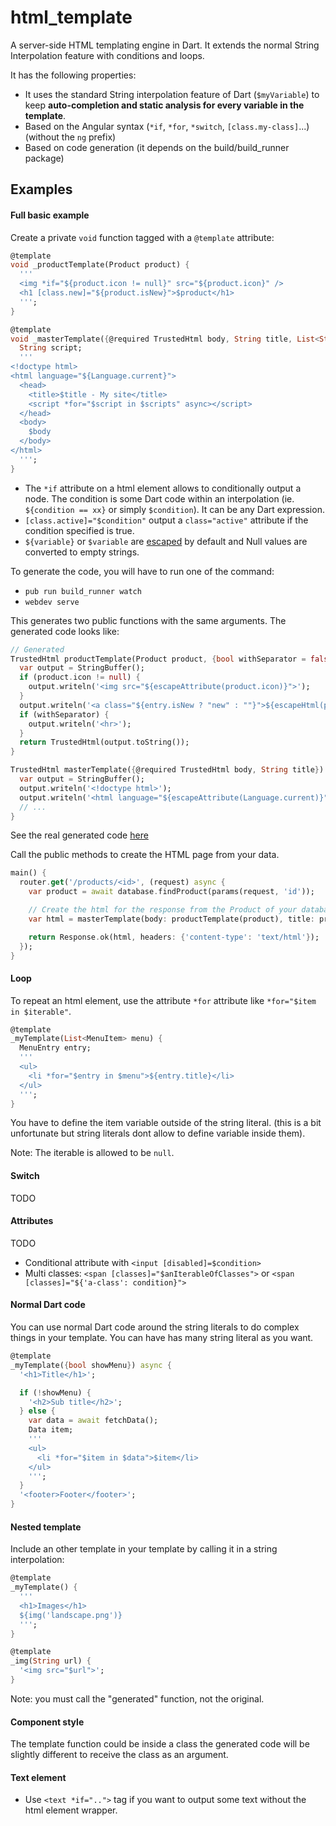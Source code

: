 # html_template

A server-side HTML templating engine in Dart. It extends the normal String Interpolation feature with conditions and loops.

It has the following properties:

- It uses the standard String interpolation feature of Dart (`$myVariable`) to keep **auto-completion and static analysis for
  every variable in the template**.
- Based on the Angular syntax (`*if`, `*for`, `*switch`, `[class.my-class]`...) (without the `ng` prefix)
- Based on code generation (it depends on the build/build_runner package)


## Examples

#### Full basic example
Create a private `void` function tagged with a `@template` attribute:

```dart
@template
void _productTemplate(Product product) {
  '''
  <img *if="${product.icon != null}" src="${product.icon}" />
  <h1 [class.new]="${product.isNew}">$product</h1>
  ''';
}

@template
void _masterTemplate({@required TrustedHtml body, String title, List<String> scripts}) {
  String script;
  '''
<!doctype html>
<html language="${Language.current}">
  <head>
    <title>$title - My site</title>
    <script *for="$script in $scripts" async></script>
  </head>
  <body>
    $body
  </body>
</html>
  ''';
}
```

- The `*if` attribute on a html element allows to conditionally output a node. The condition is some Dart code within 
  an interpolation (ie. `${condition == xx}` or simply `$condition`). It can be any Dart expression.
- `[class.active]="$condition"` output a `class="active"` attribute if the condition specified is true.
- `${variable}` or `$variable` are [escaped](https://api.dartlang.org/stable/dart-convert/HtmlEscape-class.html) by 
  default and Null values are converted to empty strings.

To generate the code, you will have to run one of the command:
- `pub run build_runner watch`
- `webdev serve`

This generates two public functions with the same arguments. The generated code looks like:
```dart
// Generated
TrustedHtml productTemplate(Product product, {bool withSeparator = false}) {
  var output = StringBuffer();
  if (product.icon != null) {
    output.writeln('<img src="${escapeAttribute(product.icon)}">');
  }
  output.writeln('<a class="${entry.isNew ? "new" : ""}">${escapeHtml(product)}</a>');
  if (withSeparator) {
    output.writeln('<hr>');
  }
  return TrustedHtml(output.toString());
}

TrustedHtml masterTemplate({@required TrustedHtml body, String title}) {
  var output = StringBuffer();
  output.writeln('<!doctype html>');
  output.writeln('<html language="${escapeAttribute(Language.current)}">');
  // ...
}
```
See the real generated code [here](example/main.g.dart)

Call the public methods to create the HTML page from your data.
```dart
main() {
  router.get('/products/<id>', (request) async {
    var product = await database.findProduct(params(request, 'id'));

    // Create the html for the response from the Product of your database
    var html = masterTemplate(body: productTemplate(product), title: product.name);

    return Response.ok(html, headers: {'content-type': 'text/html'});
  });
}
```

#### Loop
To repeat an html element, use the attribute `*for` attribute like `*for="$item in $iterable"`.  

```dart
@template
_myTemplate(List<MenuItem> menu) {
  MenuEntry entry;
  '''
  <ul>
    <li *for="$entry in $menu">${entry.title}</li>
  </ul>
  ''';
}
```

You have to define the item variable outside of the string literal. (this is a bit unfortunate but string literals 
dont allow to define variable inside them).

Note: The iterable is allowed to be `null`.

#### Switch
TODO

#### Attributes
TODO

- Conditional attribute with `<input [disabled]=$condition>`
- Multi classes: `<span [classes]="$anIterableOfClasses">` or `<span [classes]="${'a-class': condition}">`

#### Normal Dart code
You can use normal Dart code around the string literals to do complex things in your template.
You can have has many string literal as you want.

```dart
@template
_myTemplate({bool showMenu}) async {
  '<h1>Title</h1>';

  if (!showMenu) {
    '<h2>Sub title</h2>';
  } else {
    var data = await fetchData();
    Data item;
    '''
    <ul>
      <li *for="$item in $data">$item</li>
    </ul>
    ''';
  }
  '<footer>Footer</footer>';
}
```

#### Nested template
Include an other template in your template by calling it in a string interpolation:

```dart
@template
_myTemplate() {
  '''
  <h1>Images</h1>
  ${img('landscape.png')}
  ''';
}

@template
_img(String url) {
  '<img src="$url">';
}
```

Note: you must call the "generated" function, not the original.

#### Component style
The template function could be inside a class the generated code will be slightly different to receive the class as an
argument.

#### Text element
- Use `<text *if="..">` tag if you want to output some text without the html element wrapper.
